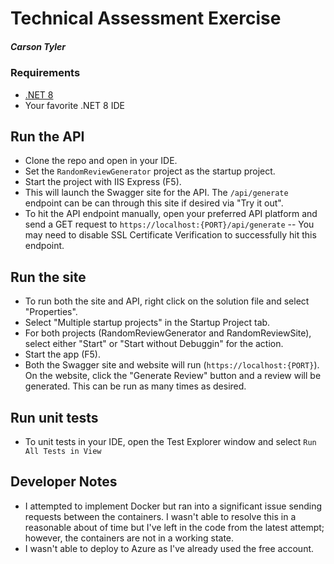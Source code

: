 # Technical Assessment Exercise
##### Carson Tyler

### Requirements
- [.NET 8](https://dotnet.microsoft.com/en-us/download)
- Your favorite .NET 8 IDE

## Run the API

- Clone the repo and open in your IDE.
- Set the `RandomReviewGenerator` project as the startup project.
- Start the project with IIS Express (F5).
- This will launch the Swagger site for the API. The `/api/generate` endpoint can be can through this site if desired via "Try it out".
- To hit the API endpoint manually, open your preferred API platform and send a GET request to `https://localhost:{PORT}/api/generate`
-- You may need to disable SSL Certificate Verification to successfully hit this endpoint.

## Run the site

- To run both the site and API, right click on the solution file and select "Properties".
- Select "Multiple startup projects" in the Startup Project tab.
- For both projects (RandomReviewGenerator and RandomReviewSite), select either "Start" or "Start without Debuggin" for the action.
- Start the app (F5).
- Both the Swagger site and website will run (`https://localhost:{PORT}`). On the website, click the "Generate Review" button and a review will be generated. This can be run as many times as desired.

## Run unit tests
- To unit tests in your IDE, open the Test Explorer window and select `Run All Tests in View`

## Developer Notes
- I attempted to implement Docker but ran into a significant issue sending requests between the containers. I wasn't able to resolve this in a reasonable about of time but I've left in the code from the latest attempt; however, the containers are not in a working state. 
- I wasn't able to deploy to Azure as I've already used the free account. 

